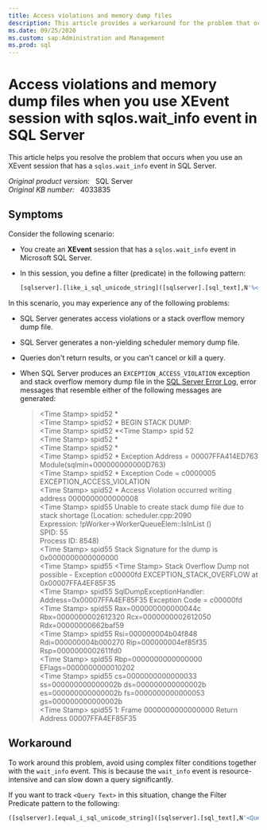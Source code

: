 ```yaml
---
title: Access violations and memory dump files
description: This article provides a workaround for the problem that occurs when you use an XEvent session that has a sqlos.wait_info event in SQL Server.
ms.date: 09/25/2020
ms.custom: sap:Administration and Management
ms.prod: sql
---
```

# Access violations and memory dump files when you use XEvent session with sqlos.wait_info event in SQL Server

This article helps you resolve the problem that occurs when you use an XEvent session that has a `sqlos.wait_info` event in SQL Server.

_Original product version:_ &nbsp; SQL Server  
_Original KB number:_ &nbsp; 4033835

## Symptoms

Consider the following scenario:

- You create an **XEvent** session that has a `sqlos.wait_info` event in Microsoft SQL Server.
- In this session, you define a filter (predicate) in the following pattern:

    ```sql
    [sqlserver].[like_i_sql_unicode_string]([sqlserver].[sql_text],N'%< **Query Text** >')
    ```

In this scenario, you may experience any of the following problems:

- SQL Server generates access violations or a stack overflow memory dump file.
- SQL Server generates a non-yielding scheduler memory dump file.
- Queries don't return results, or you can't cancel or kill a query.
- When SQL Server produces an `EXCEPTION_ACCESS_VIOLATION` exception and stack overflow memory dump file in the [SQL Server Error Log](/sql/tools/configuration-manager/viewing-the-sql-server-error-log), error messages that resemble either of the following messages are generated:

    > \<Time Stamp> spid52      *  
    \<Time Stamp> spid52      \* BEGIN STACK DUMP:  
    \<Time Stamp> spid52      \*\<Time Stamp> spid 52  
    \<Time Stamp> spid52      \*  
    \<Time Stamp> spid52      \*  
    \<Time Stamp> spid52      \*   Exception Address = 00007FFA414ED763 Module(sqlmin+000000000000D763)  
    \<Time Stamp> spid52      \*   Exception Code    = c0000005 EXCEPTION_ACCESS_VIOLATION  
    \<Time Stamp> spid52      \*   Access Violation occurred writing address 0000000000000008  
    \<Time Stamp> spid55      Unable to create stack dump file due to stack shortage (Location:     scheduler.cpp:2090  
    Expression: !pWorker->WorkerQueueElem::IsInList ()  
    SPID:       55  
    Process ID: 8548)  
    \<Time Stamp> spid55      Stack Signature for the dump is 0x0000000000000000  
    \<Time Stamp> spid55      \<Time Stamp> Stack Overflow Dump not possible - Exception c00000fd  EXCEPTION_STACK_OVERFLOW at 0x00007FFA4EF85F35  
    \<Time Stamp> spid55      SqlDumpExceptionHandler: Address=0x00007FFA4EF85F35 Exception Code = c00000fd    
    \<Time Stamp> spid55      Rax=000000000000044c Rbx=0000000002612320 Rcx=0000000002612050 Rdx=00000000662baf59  
    \<Time Stamp> spid55      Rsi=000000004b04f848 Rdi=000000004b000270 Rip=000000004ef85f35 Rsp=0000000002611fd0  
    \<Time Stamp> spid55      Rbp=0000000000000000 EFlags=0000000000010202  
    \<Time Stamp> spid55      cs=0000000000000033 ss=000000000000002b ds=000000000000002b  
    es=000000000000002b fs=0000000000000053 gs=000000000000002b  
    \<Time Stamp> spid55      1: Frame 0000000000000000 Return Address 00007FFA4EF85F35

## Workaround

To work around this problem, avoid using complex filter conditions together with the `wait_info` event. This is because the `wait_info` event is resource-intensive and can slow down a query significantly.

If you want to track `<Query Text>` in this situation, change the Filter Predicate pattern to the following:

```sql
([sqlserver].[equal_i_sql_unicode_string]([sqlserver].[sql_text],N'<Query Text>')
```
